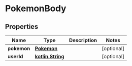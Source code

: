 # PokemonBody

## Properties
Name | Type | Description | Notes
------------ | ------------- | ------------- | -------------
**pokemon** | [**Pokemon**](Pokemon.md) |  |  [optional]
**userId** | [**kotlin.String**](.md) |  |  [optional]

